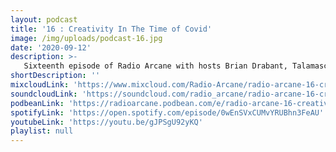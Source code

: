 ```yaml
---
layout: podcast
title: '16 : Creativity In The Time of Covid'
image: /img/uploads/podcast-16.jpg
date: '2020-09-12'
description: >-
   Sixteenth episode of Radio Arcane with hosts Brian Drabant, Talamasca, Sorrow-Vomit, Thulsa Goon and Motuvius Rex : Featuring a group discussion on what we’ve been up to during quarantine, how we’ve maintained creativity or haven’t and just general chat. Recorded through Zoom for the first time and produced at home in studios in Louisville, KY.
shortDescription: ''
mixcloudLink: 'https://www.mixcloud.com/Radio-Arcane/radio-arcane-16-creativity-in-the-time-of-covid'
soundcloudLink: 'https://soundcloud.com/radio_arcane/radio-arcane-16-creativity-in-the-time-of-covid'
podbeanLink: 'https://radioarcane.podbean.com/e/radio-arcane-16-creativity-in-the-time-of-covid'
spotifyLink: 'https://open.spotify.com/episode/0wEnSVxCUMvYRUBhn3FeAU'
youtubeLink: 'https://youtu.be/gJPSgU92yKQ'
playlist: null
---
```

